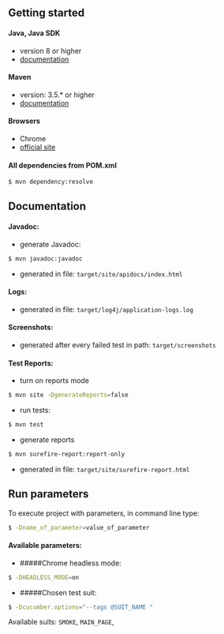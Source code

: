 
## Getting started  
  

#### Java, Java SDK  
* version 8 or higher  
* [documentation](https://docs.oracle.com/javase/8/docs/)  
  
#### Maven  
* version: 3.5.*  or higher
* [documentation](http://maven.apache.org/guides/)  
  
#### Browsers   
* Chrome  
* [official site](https://www.google.com/intl/pl_pl/chrome/)   
  
#### All dependencies from POM.xml  
```sh  
$ mvn dependency:resolve  
```  
  
## Documentation  
#### Javadoc:
* generate Javadoc:
```sh  
$ mvn javadoc:javadoc  
```  
* generated in file: 
```target/site/apidocs/index.html```
#### Logs:
* generated in file: 
```target/log4j/application-logs.log```

#### Screenshots:
* generated after every failed test in path: 
```target/screenshots```
  
#### Test Reports:  
* turn on reports mode
```sh  
$ mvn site -DgenerateReports=false  
```  
* run tests: 
```sh  
$ mvn test 
```  
* generate reports
```sh  
$ mvn surefire-report:report-only 
```  
* generated in file: 
```target/site/surefire-report.html```

## Run parameters  
To execute project with parameters, in command line type:   
```sh  
$ -Dname_of_parameter=value_of_parameter  
```  
#### Available parameters:
* #####Chrome headless mode:
```sh  
$ -DHEADLESS_MODE=on
```  
* #####Chosen test suit:
```sh  
$ -Dcucumber.options="--tags @SUIT_NAME "
```  
Available suits: ```SMOKE```, ```MAIN_PAGE```,